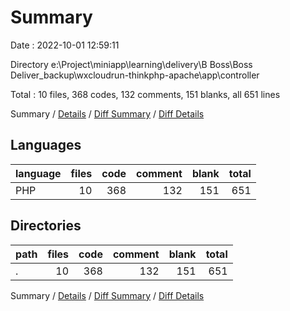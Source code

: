 # Summary

Date : 2022-10-01 12:59:11

Directory e:\\Project\\miniapp\\learning\\delivery\\B Boss\\Boss Deliver_backup\\wxcloudrun-thinkphp-apache\\app\\controller

Total : 10 files,  368 codes, 132 comments, 151 blanks, all 651 lines

Summary / [Details](details.md) / [Diff Summary](diff.md) / [Diff Details](diff-details.md)

## Languages
| language | files | code | comment | blank | total |
| :--- | ---: | ---: | ---: | ---: | ---: |
| PHP | 10 | 368 | 132 | 151 | 651 |

## Directories
| path | files | code | comment | blank | total |
| :--- | ---: | ---: | ---: | ---: | ---: |
| . | 10 | 368 | 132 | 151 | 651 |

Summary / [Details](details.md) / [Diff Summary](diff.md) / [Diff Details](diff-details.md)